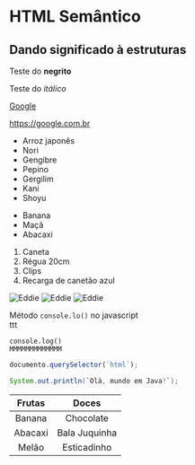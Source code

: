 # HTML Semântico
## Dando significado à estruturas
Teste do **negrito**

Teste do *itálico*

[Google](https://google.com/)

<https://google.com.br>

* Arroz japonês
* Nori
* Gengibre
* Pepino
* Gergilim
* Kani
* Shoyu

- Banana
- Maçã
- Abacaxi

1. Caneta
2. Régua 20cm
3. Clips
4. Recarga de canetão azul

![Eddie](https://pipz.com/static/images/blog/eddie.png) ![Eddie](https://pipz.com/static/images/blog/eddie.png) ![Eddie](https://pipz.com/static/images/blog/eddie.png)




Método `console.lo()` no javascript <br>
ttt

`console.log()`<br>
`MMMMMMMMMMMMM`

```js
documento.querySelector(`html`);
```

~~~java
System.out.println(`Olá, mundo em Java!`);
~~~

Frutas | Doces
:---:|:---:
Banana | Chocolate
Abacaxi | Bala Juquinha
Melão | Esticadinho

